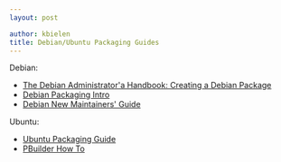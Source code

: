 ```yaml
---
layout: post

author: kbielen
title: Debian/Ubuntu Packaging Guides
---
```


Debian:
* [The Debian Administrator'a Handbook: Creating a Debian
  Package](http://debian-handbook.info/browse/stable/debian-packaging.html)
* [Debian Packaging Intro](https://wiki.debian.org/IntroDebianPackaging)
* [Debian New Maintainers'
  Guide](https://www.debian.org/doc/manuals/maint-guide/)

Ubuntu:
* [Ubuntu Packaging Guide](http://packaging.ubuntu.com/html/)
* [PBuilder How To](https://wiki.ubuntu.com/PbuilderHowto)
